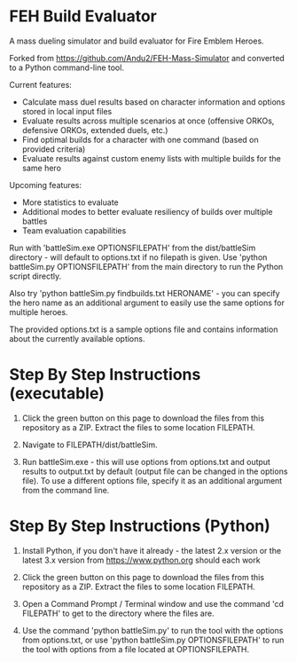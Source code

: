 # FEH Build Evaluator
A mass dueling simulator and build evaluator for Fire Emblem Heroes.

Forked from https://github.com/Andu2/FEH-Mass-Simulator and converted to a Python command-line tool.

Current features:
- Calculate mass duel results based on character information and options stored in local input files
- Evaluate results across multiple scenarios at once (offensive ORKOs, defensive ORKOs, extended duels, etc.)
- Find optimal builds for a character with one command (based on provided criteria)
- Evaluate results against custom enemy lists with multiple builds for the same hero

Upcoming features:
- More statistics to evaluate
- Additional modes to better evaluate resiliency of builds over multiple battles
- Team evaluation capabilities

Run with 'battleSim.exe OPTIONSFILEPATH' from the dist/battleSim directory - will default to options.txt if no filepath is given. Use 'python battleSim.py OPTIONSFILEPATH' from the main directory to run the Python script directly.

Also try 'python battleSim.py findbuilds.txt HERONAME' - you can specify the hero name as an additional argument to easily use the same options for multiple heroes.

The provided options.txt is a sample options file and contains information about the currently available options.

# Step By Step Instructions (executable)

1. Click the green button on this page to download the files from this repository as a ZIP. Extract the files to some location FILEPATH.

2. Navigate to FILEPATH/dist/battleSim.

3. Run battleSim.exe - this will use options from options.txt and output results to output.txt by default (output file can be changed in the options file). To use a different options file, specify it as an additional argument from the command line.

# Step By Step Instructions (Python)

1. Install Python, if you don't have it already - the latest 2.x version or the latest 3.x version from https://www.python.org should each work

2. Click the green button on this page to download the files from this repository as a ZIP. Extract the files to some location FILEPATH.

3. Open a Command Prompt / Terminal window and use the command 'cd FILEPATH' to get to the directory where the files are.

4. Use the command 'python battleSim.py' to run the tool with the options from options.txt, or use 'python battleSim.py OPTIONSFILEPATH' to run the tool with options from a file located at OPTIONSFILEPATH.
